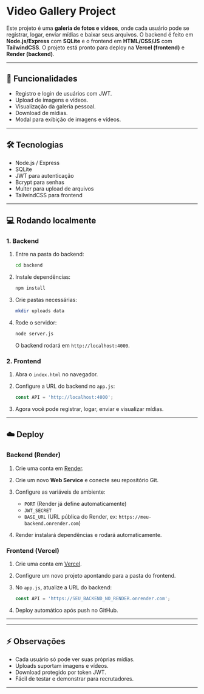 # Video Gallery Project

Este projeto é uma **galeria de fotos e vídeos**, onde cada usuário pode se registrar, logar, enviar mídias e baixar seus arquivos. O backend é feito em **Node.js/Express** com **SQLite** e o frontend em **HTML/CSS/JS** com **TailwindCSS**. O projeto está pronto para deploy na **Vercel (frontend)** e **Render (backend)**.

---

## 🔹 Funcionalidades

* Registro e login de usuários com JWT.
* Upload de imagens e vídeos.
* Visualização da galeria pessoal.
* Download de mídias.
* Modal para exibição de imagens e vídeos.

---

## 🛠️ Tecnologias

* Node.js / Express
* SQLite
* JWT para autenticação
* Bcrypt para senhas
* Multer para upload de arquivos
* TailwindCSS para frontend

---

## 💻 Rodando localmente

### 1. Backend

1. Entre na pasta do backend:

   ```bash
   cd backend
   ```
2. Instale dependências:

   ```bash
   npm install
   ```
3. Crie pastas necessárias:

   ```bash
   mkdir uploads data
   ```
4. Rode o servidor:

   ```bash
   node server.js
   ```

   O backend rodará em `http://localhost:4000`.

### 2. Frontend

1. Abra o `index.html` no navegador.
2. Configure a URL do backend no `app.js`:

   ```js
   const API = 'http://localhost:4000';
   ```
3. Agora você pode registrar, logar, enviar e visualizar mídias.

---

## ☁️ Deploy

### Backend (Render)

1. Crie uma conta em [Render](https://render.com).
2. Crie um novo **Web Service** e conecte seu repositório Git.
3. Configure as variáveis de ambiente:

   * `PORT` (Render já define automaticamente)
   * `JWT_SECRET`
   * `BASE_URL` (URL pública do Render, ex: `https://meu-backend.onrender.com`)
4. Render instalará dependências e rodará automaticamente.

### Frontend (Vercel)

1. Crie uma conta em [Vercel](https://vercel.com).
2. Configure um novo projeto apontando para a pasta do frontend.
3. No `app.js`, atualize a URL do backend:

   ```js
   const API = 'https://SEU_BACKEND_NO_RENDER.onrender.com';
   ```
4. Deploy automático após push no GitHub.

---



---

## ⚡ Observações

* Cada usuário só pode ver suas próprias mídias.
* Uploads suportam imagens e vídeos.
* Download protegido por token JWT.
* Fácil de testar e demonstrar para recrutadores.

---

